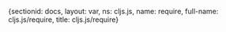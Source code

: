 {sectionid: docs, layout: var, ns: cljs.js, name: require, full-name: cljs.js/require,
  title: cljs.js/require}
